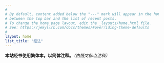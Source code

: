 ```yaml
---
#
# By default, content added below the "---" mark will appear in the home page
# between the top bar and the list of recent posts.
# To change the home page layout, edit the _layouts/home.html file.
# See: https://jekyllrb.com/docs/themes/#overriding-theme-defaults
#
layout: home
list_title: "经法"
---
```


<div style="margin-bottom: 10px;">
  <div style="display: inline;">
    <strong>本站经书使用繁体本，以简体注释。</strong><em>（由<dfn title="微信号：xshxvip。">悟文</dfn>标点注释）</em>
  </div>
</div>

